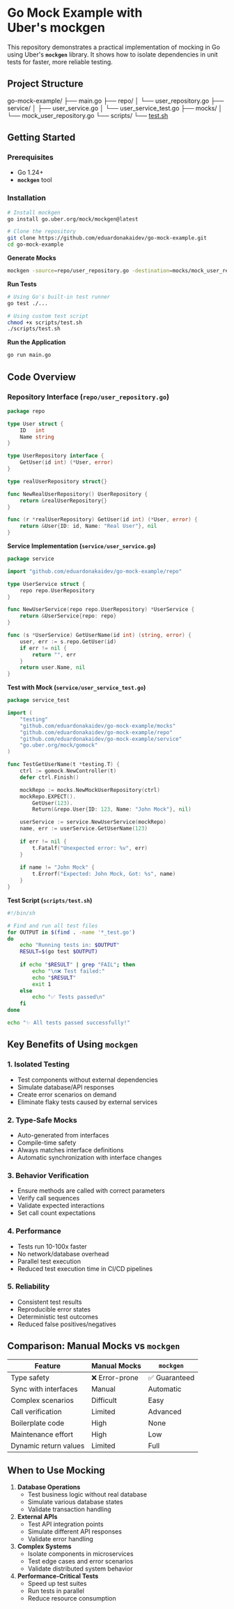 # Go Mock Example with Uber's mockgen

This repository demonstrates a practical implementation of mocking in Go using Uber's **`mockgen`** library. It shows how to isolate dependencies in unit tests for faster, more reliable testing.

## **Project Structure**

go-mock-example/
├── main.go
├── repo/
│   └── user_repository.go
├── service/
│   ├── user_service.go
│   └── user_service_test.go
├── mocks/
│   └── mock_user_repository.go
└── scripts/
└── [test.sh](http://test.sh/)

## **Getting Started**

### **Prerequisites**

- Go 1.24+
- **`mockgen`** tool

### **Installation**

```bash
# Install mockgen
go install go.uber.org/mock/mockgen@latest

# Clone the repository
git clone https://github.com/eduardonakaidev/go-mock-example.git
cd go-mock-example
```

**Generate Mocks**

```bash
mockgen -source=repo/user_repository.go -destination=mocks/mock_user_repository.go -package=mocks
```

**Run Tests**

```bash
# Using Go's built-in test runner
go test ./...

# Using custom test script
chmod +x scripts/test.sh
./scripts/test.sh
```

**Run the Application**

```bash
go run main.go
```

## **Code Overview**

### **Repository Interface (`repo/user_repository.go`)**

```go
package repo

type User struct {
    ID   int
    Name string
}

type UserRepository interface {
    GetUser(id int) (*User, error)
}

type realUserRepository struct{}

func NewRealUserRepository() UserRepository {
    return &realUserRepository{}
}

func (r *realUserRepository) GetUser(id int) (*User, error) {
    return &User{ID: id, Name: "Real User"}, nil
}
```

**Service Implementation (`service/user_service.go`)**

```go
package service

import "github.com/eduardonakaidev/go-mock-example/repo"

type UserService struct {
    repo repo.UserRepository
}

func NewUserService(repo repo.UserRepository) *UserService {
    return &UserService{repo: repo}
}

func (s *UserService) GetUserName(id int) (string, error) {
    user, err := s.repo.GetUser(id)
    if err != nil {
        return "", err
    }
    return user.Name, nil
}
```

**Test with Mock (`service/user_service_test.go`)**

```go
package service_test

import (
    "testing"
    "github.com/eduardonakaidev/go-mock-example/mocks"
    "github.com/eduardonakaidev/go-mock-example/repo"
    "github.com/eduardonakaidev/go-mock-example/service"
    "go.uber.org/mock/gomock"
)

func TestGetUserName(t *testing.T) {
    ctrl := gomock.NewController(t)
    defer ctrl.Finish()

    mockRepo := mocks.NewMockUserRepository(ctrl)
    mockRepo.EXPECT().
        GetUser(123).
        Return(&repo.User{ID: 123, Name: "John Mock"}, nil)

    userService := service.NewUserService(mockRepo)
    name, err := userService.GetUserName(123)
    
    if err != nil {
        t.Fatalf("Unexpected error: %v", err)
    }
    
    if name != "John Mock" {
        t.Errorf("Expected: John Mock, Got: %s", name)
    }
}
```

**Test Script (`scripts/test.sh`)**

```bash
#!/bin/sh

# Find and run all test files
for OUTPUT in $(find . -name '*_test.go')
do
    echo "Running tests in: $OUTPUT"
    RESULT=$(go test $OUTPUT)
    
    if echo "$RESULT" | grep "FAIL"; then
        echo "\n❌ Test failed:"
        echo "$RESULT"
        exit 1
    else 
        echo "✅ Tests passed\n"
    fi
done

echo "✨ All tests passed successfully!"
```

## **Key Benefits of Using `mockgen`**

### **1. Isolated Testing**

- Test components without external dependencies
- Simulate database/API responses
- Create error scenarios on demand
- Eliminate flaky tests caused by external services

### **2. Type-Safe Mocks**

- Auto-generated from interfaces
- Compile-time safety
- Always matches interface definitions
- Automatic synchronization with interface changes

### **3. Behavior Verification**

- Ensure methods are called with correct parameters
- Verify call sequences
- Validate expected interactions
- Set call count expectations

### **4. Performance**

- Tests run 10-100x faster
- No network/database overhead
- Parallel test execution
- Reduced test execution time in CI/CD pipelines

### **5. Reliability**

- Consistent test results
- Reproducible error states
- Deterministic test outcomes
- Reduced false positives/negatives

## **Comparison: Manual Mocks vs `mockgen`**

| **Feature** | **Manual Mocks** | **`mockgen`** |
| --- | --- | --- |
| Type safety | ❌ Error-prone | ✅ Guaranteed |
| Sync with interfaces | Manual | Automatic |
| Complex scenarios | Difficult | Easy |
| Call verification | Limited | Advanced |
| Boilerplate code | High | None |
| Maintenance effort | High | Low |
| Dynamic return values | Limited | Full |

## **When to Use Mocking**

1. **Database Operations**
    - Test business logic without real database
    - Simulate various database states
    - Validate transaction handling
2. **External APIs**
    - Test API integration points
    - Simulate different API responses
    - Validate error handling
3. **Complex Systems**
    - Isolate components in microservices
    - Test edge cases and error scenarios
    - Validate distributed system behavior
4. **Performance-Critical Tests**
    - Speed up test suites
    - Run tests in parallel
    - Reduce resource consumption